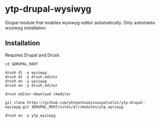 ytp-drupal-wysiwyg
==================

Drupal module that enables wysiwyg-editor automatically. Only automates wysiwyg installation.

Installation
------------

Requires Drupal and Drush.

    cd $DRUPAL_ROOT
    
    drush dl -y wysiwyg
    drush dl -y drush_editor
    drush en -y wysiwyg
    drush en -y drush_editor

    drush editor-download ckeditor

    git clone https://github.com/yhteentoimivuuspalvelut/ytp-drupal-wysiwyg.git $DRUPAL_ROOT/sites/all/modules/ytp_wysiwyg

    drush en -y ytp_wysiwyg
